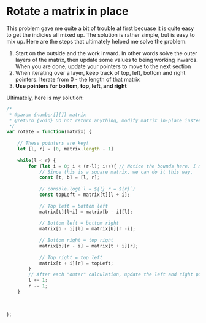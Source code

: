 # Rotate a matrix in place

This problem gave me quite a bit of trouble at first becuase it is quite easy to get the indicies all mixed up. 
The solution is rather simple, but is easy to mix up. Here are the steps that ultimately helped me solve the problem: 

1) Start on the outside and the work inward. In other words solve the outer layers of the matrix, then update some values to being working inwards. When you are done, update your pointers to move to the next section
2) When iterating over a layer, keep track of top, left, bottom and right pointers. Iterate from 0 - the length of that matrix
3) **Use pointers for bottom, top, left, and right**


Ultimately, here is my solution: 

```javascript
/*
 * @param {number[][]} matrix
 * @return {void} Do not return anything, modify matrix in-place instead.
 */
var rotate = function(matrix) {
    
    // These pointers are key! 
    let [l, r] = [0, matrix.length - 1]
    
    while(l < r) {
        for (let i = 0; i < (r-l); i++){ // Notice the bounds here. I messed this up the first time. 
            // Since this is a square matrix, we can do it this way. 
            const [t, b] = [l, r]; 
            
            // console.log(`l = ${l} r = ${r}`)
            const topLeft = matrix[t][l + i];
            
            // Top left = bottom left
            matrix[t][l+i] = matrix[b - i][l]; 
            
            // Bottom left = bottom right 
            matrix[b - i][l] = matrix[b][r -i]; 
            
            // Bottom right = top right
            matrix[b][r - i] = matrix[t + i][r]; 
            
            // Top right = top left
            matrix[t + i][r] = topLeft; 
        }
        // After each "outer" calculation, update the left and right pointers to move inward. 
        l += 1; 
        r -= 1; 
    }
    
    
   
};
```
